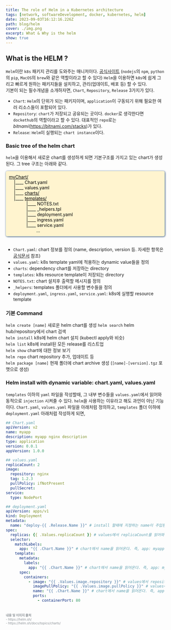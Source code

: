 ```yaml
---
title: The role of Helm in a Kubernetes architecture
tags: [network, softwareDevelopment, docker, kubernetes, helm]
date: 2023-09-03T16:12:16.226Z
path: blog/helm
cover: ./img.png
excerpt: What & Why is the helm
show: true
---
```


## What is the HELM ?

`Helm`이란 `k8s` 패키지 관리를 도와주는 매니저이다. <a href='https://helm.sh/' target="_blank" rel="noopener noreferrer">공식사이트</a> (`nodejs`의 `npm`, `python`의 `pip`, `MacOS`의 `brew`와 같은 역할이라고 할 수 있다) `Helm`을 이용하면 `k8s`에 쉽게 그리고 빠르게 원하는 패키지들을 설치하고, 관리(업데이트, 배포 등) 할 수 있다.  
기본이 되는 필수개념을 소개하자면, `Chart`, `Repository`, `Release` 3가지가 있다. 

- `Chart`: `Helm`의 단위가 되는 패키지이며, `application`이 구동되기 위해 필요한 여러 리소스들이 포함되어 있다. 
- `Repository`: `chart`가 저장되고 공유되는 곳이다. `docker`로 생각한다면 `dockethub`의 역할이라고 할 수 있다. 대표적인 `repo`로는 <i>bitnami</i>(https://bitnami.com/stacks)가 있다. 
- `Release`: `Helm`이 실행되는 `chart instance`이다. 

### Basic tree of the helm chart 
`helm`을 이용해서 새로운 chart를 생성하게 되면 기본구조를 가지고 있는 chart가 생성된다. 그 tree 구조는 아래와 같다.

<div style="padding:10px;background:#fff4cf;color:black;border-radius:5px;box-shadow: 1px 1px 5px #0e3767">
<u>myChart/</u><br/>
&nbsp;&nbsp;&nbsp;&nbsp;|____ Chart.yaml<br/>  
&nbsp;&nbsp;&nbsp;&nbsp;|____ values.yaml<br/>  
&nbsp;&nbsp;&nbsp;&nbsp;|____ <u>charts/</u><br/>  
&nbsp;&nbsp;&nbsp;&nbsp;|____ <u>templates/</u><br/>  
&nbsp;&nbsp;&nbsp;&nbsp;&nbsp;&nbsp;&nbsp;&nbsp;&nbsp;&nbsp;&nbsp;&nbsp;&nbsp;&nbsp;|____ NOTES.txt<br/>  
&nbsp;&nbsp;&nbsp;&nbsp;&nbsp;&nbsp;&nbsp;&nbsp;&nbsp;&nbsp;&nbsp;&nbsp;&nbsp;&nbsp;|____ _helpers.tpl<br/>  
&nbsp;&nbsp;&nbsp;&nbsp;&nbsp;&nbsp;&nbsp;&nbsp;&nbsp;&nbsp;&nbsp;&nbsp;&nbsp;&nbsp;|____ deployment.yaml<br/>  
&nbsp;&nbsp;&nbsp;&nbsp;&nbsp;&nbsp;&nbsp;&nbsp;&nbsp;&nbsp;&nbsp;&nbsp;&nbsp;&nbsp;|____ ingress.yaml<br/>  
&nbsp;&nbsp;&nbsp;&nbsp;&nbsp;&nbsp;&nbsp;&nbsp;&nbsp;&nbsp;&nbsp;&nbsp;&nbsp;&nbsp;|____ service.yaml<br/>
&nbsp;&nbsp;&nbsp;&nbsp;&nbsp;&nbsp;&nbsp;&nbsp;&nbsp;&nbsp;&nbsp;&nbsp;&nbsp;&nbsp;&nbsp;&nbsp;&nbsp;&nbsp;&nbsp;&nbsp;&nbsp;&nbsp;...
</div><br/>

- `Chart.yaml`: chart 정보를 정의 (name, description, version 등. 자세한 항목은 <a href='https://helm.sh/docs/topics/charts/#the-chartyaml-file' target="_blank" rel="noopener noreferrer">공식문서</a> 참조)
- `values.yaml`: k8s template yaml에 적용하는 dynamic value들을 정의
- `charts`: dependency chart를 저장하는 directory
- `templates`: k8s resource template이 저장되는 directory
- `NOTES.txt`: chart 설치후 출력할 메시지를 정의
- `_helpers`: templates 폴더에서 사용할 변수들을 정의
- `deployment.yaml`, `ingress.yaml`, `service.yaml`: k8s에 실행할 resource template


### 기본 Command

`helm create [name]` 새로운 helm chart를 생성
`helm search` helm hub/repository에서 chart 검색  
`helm install` k8s에 helm chart 설치 (kubectl apply와 비슷)  
`helm list` k8s에 install된 모든 release를 리스트업  
`helm show` chart에 대한 정보 보기  
`helm repo` chart repository 추가, 업데이트 등  
`helm package [name]` 현재 폴더에 chart archive 생성 (`[name]-[version].tgz` 포맷으로 생성)  

### Helm install with dynamic variable: chart.yaml, values.yaml
`templates` 이하의 `yaml` 파일을 작성할때, 그 내부 변수들을 `values.yaml`에서 읽어와 동적으로 `injection` 시켜줄 수 있다. `helm`을 사용하는 이유라고 해도 과언이 아닌 기능이다.
`Chart.yaml`, `values.yaml` 파일을 아래처럼 정의하고, `templates` 폴더 이하에 `deployment.yaml` 아래처럼 작성하게 되면,  

```yaml
## Chart.yaml
apiVersion: v2
name: myapp
description: myapp nginx description
type: application
version: 0.0.1
appVersion: 1.0.0
```

```yaml
## values.yaml
replicaCount: 2
image:
  repository: nginx
  tag: 1.2.3
  pullPolicy: ifNotPresent
  pullSecret:
service:
  type: NodePort
```

```yaml
## deployment.yaml
apiVersion: apps/v1
kind: Deployment
metadata:
  name: "deploy-{{ .Release.Name }}" # install 할때에 지정하는 name이 주입된다.
spec:
  replicas: {{ .Values.replicaCount }} # values에서 replicaCount를 읽어와 replicas: 2 로 생성된다.
  selector:
    matchLabels:
      app: "{{ .Chart.Name }}" # chart에서 name을 읽어온다. 즉, app: myapp
    template:
      metadata:
        labels:
          app: "{{ .Chart.Name }}" # chart에서 name을 읽어온다. 즉, app: myapp
      spec:
        containers:
          - image: "{{ .Values.image.repository }}" # values에서 repository을 읽어온다. 즉, image: nginx
            imagePullPolicy: "{{ .Values.image.pullPolicy }}" # values에서 pullPolicy을 읽어온다. 즉, imagePullPolicy: ifNotPresent
            name: "{{ .Chart.Name }}" # chart에서 name을 읽어온다. 즉, app: myapp
            ports:
              - containerPort: 80
```



<br/>
<div style="font-size:10px;color:#8b9196;word-break: break-all"><b>내용 및 이미지 출처</b><br/>
- https://helm.sh/<br/>
- https://helm.sh/docs/topics/charts/<br/>
</div>

